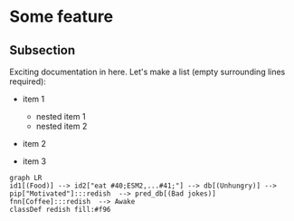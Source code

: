 # Some feature

## Subsection

Exciting documentation in here.
Let's make a list (empty surrounding lines required):

- item 1

  - nested item 1
  - nested item 2

- item 2
- item 3



```{mermaid}
graph LR
id1[(Food)] --> id2["eat #40;ESM2,...#41;"] --> db[(Unhungry)] --> pip["Motivated"]:::redish  --> pred_db[(Bad jokes)]
fnn[Coffee]:::redish  --> Awake
classDef redish fill:#f96
```
